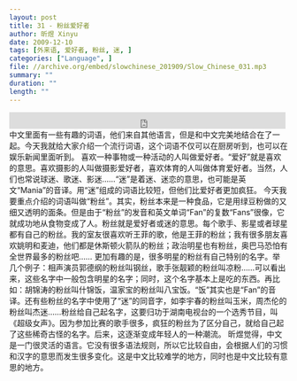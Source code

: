 ```yaml
---
layout: post
title: 31 - 粉丝爱好者
author: 昕煜 Xinyu
date: 2009-12-10
tags: [外来语, 爱好者, 粉丝, 迷, ]
categories: ["Language", ]
file: //archive.org/embed/slowchinese_201909/Slow_Chinese_031.mp3
summary: ""
duration: ""
length: ""
---
```


<iframe src="https://archive.org/embed/slowchinese_201909/Slow_Chinese_031.mp3" width="500" height="30" frameborder="0" webkitallowfullscreen="true" mozallowfullscreen="true" allowfullscreen></iframe>
中文里面有一些有趣的词语，他们来自其他语言，但是和中文完美地结合在了一起。今天我就给大家介绍一个流行词语，这个词语不仅可以在厨房听到，也可以在娱乐新闻里面听到。
喜欢一种事物或一种活动的人叫做爱好者。“爱好”就是喜欢的意思。喜欢摄影的人叫做摄影爱好者，喜欢体育的人叫做体育爱好者。当然，人们也常说球迷、歌迷、影迷……“迷”是着迷、迷恋的意思，也可能是英文“Mania”的音译。用“迷”组成的词语比较短，但他们比爱好者更加疯狂。
今天我要重点介绍的词语叫做“粉丝”。其实，粉丝本来是一种食品，它是用绿豆粉做的又细又透明的面条。但是由于“粉丝”的发音和英文单词“Fan”的复数“Fans”很像，它就成功地从食物变成了人。粉丝就是爱好者或迷的意思。每个歌手、影星或者球星都有自己的粉丝。我的室友很喜欢听王菲的歌，他是王菲的粉丝；我有很多朋友喜欢姚明和麦迪，他们都是休斯顿火箭队的粉丝；政治明星也有粉丝，奥巴马恐怕有全世界最多的粉丝吧……
更加有趣的是，很多明星的粉丝有自己特别的名字。举几个例子：相声演员郭德纲的粉丝叫钢丝，歌手张靓颖的粉丝叫凉粉……可以看出来，这些名字中一般包含明星的名字；同时，这个名字基本上是吃的东西。再比如：胡锦涛的粉丝叫什锦饭，温家宝的粉丝叫八宝饭。“饭”其实也是“Fan”的音译。还有些粉丝的名字中使用了“迷”的同音字，如李宇春的粉丝叫玉米，周杰伦的粉丝叫杰迷……粉丝给自己起名字，这要归功于湖南电视台的一个选秀节目，叫《超级女声》。因为参加比赛的歌手很多，疯狂的粉丝为了区分自己，就给自己起了这些稀奇古怪的名字。后来，这逐渐变成年轻人的一种潮流。
昕煜觉得，中文是一门很灵活的语言。它没有很多语法规则，所以它比较自由，会根据人们的习惯和汉字的意思而发生很多变化。这是中文比较难学的地方，同时也是中文比较有意思的地方。
 
